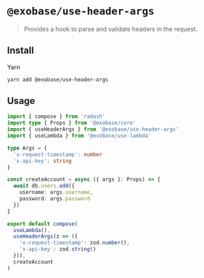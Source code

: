 # `@exobase/use-header-args`

> Provides a hook to parse and validate headers in the request.

## Install

Yarn

```sh
yarn add @exobase/use-header-args
```

## Usage

```ts
import { compose } from 'radash'
import type { Props } from '@exobase/core'
import { useHeaderArgs } from '@exobase/use-header-args'
import { useLambda } from '@exobase/use-lambda'

type Args = {
  'x-request-timestamp': number
  'x-api-key': string
}

const createAccount = async ({ args }: Props) => {
  await db.users.add({
    username: args.username,
    password: args.password
  })
}

export default compose(
  useLambda(),
  useHeaderArgs(z => ({
    'x-request-timestamp': zod.number(),
    'x-api-key': zod.string()
  })),
  createAccount
)
```
